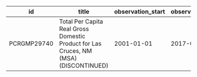 | id          | title                                                                                | observation_start   | observation_end   |
|-------------|--------------------------------------------------------------------------------------|---------------------|-------------------|
| PCRGMP29740 | Total Per Capita Real Gross Domestic Product for Las Cruces, NM (MSA) (DISCONTINUED) | 2001-01-01          | 2017-01-01        |